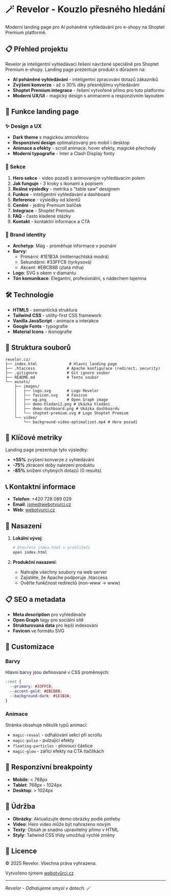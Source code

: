 # 🪄 Revelor - Kouzlo přesného hledání

Moderní landing page pro AI poháněné vyhledávání pro e-shopy na Shoptet Premium platformě.

## 📋 Přehled projektu

Revelor je inteligentní vyhledávací řešení navržené speciálně pro Shoptet Premium e-shopy. Landing page prezentuje produkt s důrazem na:

- **AI poháněné vyhledávání** - inteligentní zpracování dotazů zákazníků
- **Zvýšení konverze** - až o 30% díky přesnějšímu vyhledávání
- **Shoptet Premium integrace** - řešení vytvořené přímo pro tuto platformu
- **Moderní UX/UI** - magický design s animacemi a responzivním layoutem

## 🚀 Funkce landing page

### ✨ Design a UX
- **Dark theme** s magickou atmosférou
- **Responzivní design** optimalizovaný pro mobil i desktop
- **Animace a efekty** - scroll animace, hover efekty, magické přechody
- **Moderní typografie** - Inter a Clash Display fonty

### 📱 Sekce
1. **Hero sekce** - video pozadí s animovaným vyhledávacím polem
2. **Jak funguje** - 3 kroky s ikonami a popisem
3. **Reálné výsledky** - metrika s "table saw" designem
4. **Funkce** - inteligentní vyhledávání a dashboard
5. **Reference** - výsledky od klientů
6. **Cenění** - jediný Premium balíček
7. **Integrace** - Shoptet Premium
8. **FAQ** - často kladené otázky
9. **Kontakt** - kontaktní informace a CTA

### 🎨 Brand identity
- **Archetyp**: Mág - proměňuje informace v poznání
- **Barvy**: 
  - Primární: #1E1B3A (mitternachtská modrá)
  - Sekundární: #33FFC8 (tyrkysová)
  - Akcent: #EBCB8B (zlatá mlha)
- **Logo**: SVG s okem v diamantu
- **Tón komunikace**: Elegantní, profesionální, s nádechem tajemna

## 🛠️ Technologie

- **HTML5** - semantická struktura
- **Tailwind CSS** - utility-first CSS framework
- **Vanilla JavaScript** - animace a interakce
- **Google Fonts** - typografie
- **Material Icons** - ikonografie

## 📁 Struktura souborů

```
revelor.cz/
├── index.html              # Hlavní landing page
├── .htaccess              # Apache konfigurace (redirect, security)
├── .gitignore             # Git ignore soubor
├── README.md              # Tento soubor
└── assets/
    ├── images/
    │   ├── logo.svg       # Logo Revelor
    │   ├── favicon.svg    # Favicon
    │   ├── og.png         # Open Graph image
    │   ├── demo-hledani2.png # Ukázka hledání
    │   ├── demo-dashboard.png # Ukázka dashboardu
    │   └── shoptet-premium.svg # Logo Shoptet Premium
    └── video/
        └── background-video-optimalizet.mp4 # Hero pozadí
```

## 🎯 Klíčové metriky

Landing page prezentuje tyto výsledky:
- **+55%** zvýšení konverze z vyhledávání
- **-75%** zkrácení doby nalezení produktu
- **-85%** snížení chybných dotazů (0 results)

## 📞 Kontaktní informace

- **Telefon**: +420 728 089 029
- **Email**: jsme@webotvurci.cz
- **Web**: [webotvurci.cz](https://www.webotvurci.cz/sluzby/shoptet/shoptet-premium-e-shop-bez-limitu/)

## 🚀 Nasazení

1. **Lokální vývoj**:
   ```bash
   # Otevřete index.html v prohlížeči
   open index.html
   ```

2. **Produkční nasazení**:
   - Nahrajte všechny soubory na web server
   - Zajistěte, že Apache podporuje .htaccess
   - Ověřte funkčnost redirectů (non-www → www)

## 📋 SEO a metadata

- **Meta description** pro vyhledávače
- **Open Graph** tagy pro sociální sítě
- **Strukturovaná data** pro lepší indexování
- **Favicon** ve formátu SVG

## 🎨 Customizace

### Barvy
Hlavní barvy jsou definované v CSS proměnných:
```css
:root {
  --primary: #33FFC8;
  --accent-gold: #EBCB8B;
  --background-dark: #1E1B3A;
}
```

### Animace
Stránka obsahuje několik typů animací:
- `magic-reveal` - odhalování sekcí při scrollu
- `magic-pulse` - pulzující efekty
- `floating-particles` - plovoucí částice
- `magic-glow` - zářící efekty na CTA tlačítkách

## 📱 Responzivní breakpointy

- **Mobile**: < 768px
- **Tablet**: 768px - 1024px  
- **Desktop**: > 1024px

## 🔧 Údržba

- **Obrázky**: Aktualizujte demo obrázky podle potřeby
- **Video**: Hero video může být nahrazeno novým
- **Texty**: Obsah je snadno upravitelný přímo v HTML
- **Styly**: Tailwind CSS třídy umožňují rychlé změny

## 📄 Licence

© 2025 Revelor. Všechna práva vyhrazena.

Vytvořeno týmem [webotvůrci.cz](https://www.webotvurci.cz/)

---

*Revelor - Odhalujeme smysl v datech.* 🪄
